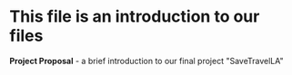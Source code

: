 # This file is an introduction to our files

**Project Proposal** - a brief introduction to our final project "SaveTravelLA"
